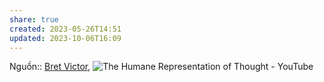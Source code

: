 ```yaml
---
share: true
created: 2023-05-26T14:51
updated: 2023-10-06T16:09
---
```


Nguồn:: [Bret Victor](../../%CE%9E%20Ngu%E1%BB%93n/M%C3%B4i%20tr%C6%B0%E1%BB%9Dng%20ngh%C4%A9,%20nh%E1%BA%ADn%20th%E1%BB%A9c%20t%C4%83ng%20c%C6%B0%E1%BB%9Dng/Bret%20Victor.md), ![The Humane Representation of Thought - YouTube](https://www.youtube.com/embed/agOdP2Bmieg)
